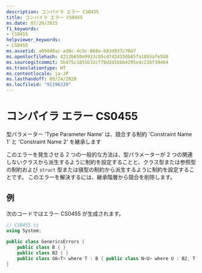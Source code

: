 ```yaml
---
description: コンパイラ エラー CS0455
title: コンパイラ エラー CS0455
ms.date: 07/20/2015
f1_keywords:
- CS0455
helpviewer_keywords:
- CS0455
ms.assetid: a09840ac-ad8c-4c9c-868e-b83d937c7047
ms.openlocfilehash: 4212b650e9913cb5cd7424150b85fa18b5afe5b0
ms.sourcegitcommit: 5b475c1855b32cf78d2d1bbb4295e4c236f39464
ms.translationtype: HT
ms.contentlocale: ja-JP
ms.lasthandoff: 09/24/2020
ms.locfileid: "91196339"
---
```

# <a name="compiler-error-cs0455"></a>コンパイラ エラー CS0455

型パラメーター 'Type Parameter Name' は、競合する制約 'Constraint Name 1' と 'Constraint Name 2' を継承します  
  
 このエラーを発生させる 2 つの一般的な方法は、型パラメーターが 2 つの関連しないクラスから派生するように制約を設定することと、クラス型または参照型の制約および `struct` 型または値型の制約から派生するように制約を設定することです。 このエラーを解決するには、継承階層から競合を削除します。  
  
## <a name="example"></a>例  

 次のコードではエラー CS0455 が生成されます。  
  
```csharp  
// CS0455.cs  
using System;  
  
public class GenericsErrors {  
    public class B { }  
    public class B2 { }  
    public class G6<T> where T : B { public class N<U> where U : B2, T { } } // CS0455  
}  
```
